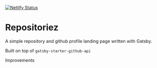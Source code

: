 [![Netlify Status](https://api.netlify.com/api/v1/badges/0cf0a693-7663-4318-a97c-3b4ca3799770/deploy-status)](https://app.netlify.com/sites/repositoriez/deploys)

# Repositoriez
A simple repository and github profile landing page written with Gatsby.

Built on top of `gatsby-starter-github-api`

Improvements